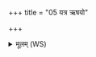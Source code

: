 +++
title = "05 यत्र ऋषयो"

+++
<details><summary>मूलम् (WS)</summary>

यत्र ऋषयो भूतकृत ऋचः साम यजुर्मही ।  
एकर्षिर्यस्मिन्नार्पितः  
स्कम्भं तं ब्रूहि कतमः स्विदेव सः ॥ ५ ॥
</details>